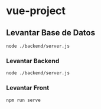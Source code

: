 # vue-project

## Levantar Base de Datos
```
node ./backend/server.js
```

### Levantar Backend
```
node ./backend/server.js
```

### Levantar Front
```
npm run serve
```

